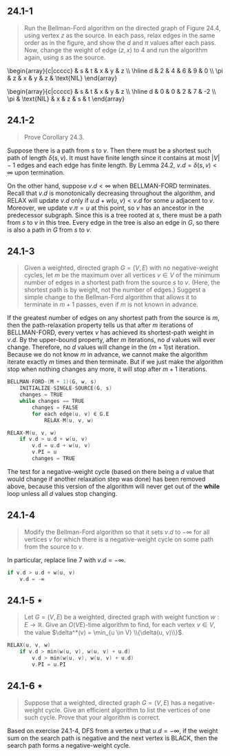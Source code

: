 ## 24.1-1

> Run the Bellman-Ford algorithm on the directed graph of Figure 24.4, using vertex $z$ as the source. In each pass, relax edges in the same order as in the figure, and show the $d$ and $\pi$ values after each pass. Now, change the weight of edge $(z, x)$ to $4$ and run the algorithm again, using $s$ as the source.

\begin{array}{c|ccccc}
  & s & t & x & y & z \\\\
\hline
d & 2 & 4 & 6 & 9 & 0 \\\\
\pi & z & x & y & z & \text{NIL}
\end{array}

\begin{array}{c|ccccc}
  & s & t & x & y & z \\\\
\hline
d & 0 & 0 & 2 & 7 & -2 \\\\
\pi & \text{NIL} & x & z & s & t
\end{array}

## 24.1-2

> Prove Corollary 24.3.

Suppose there is a path from $s$ to $v$. Then there must be a shortest such path of length $\delta(s, v)$. It must have finite length since it contains at most $|V| - 1$ edges and each edge has finite length. By Lemma 24.2, $v.d = \delta(s, v) < \infty$ upon termination. 

On the other hand, suppose $v.d < \infty$ when $\text{BELLMAN-FORD}$ terminates. Recall that $v.d$ is monotonically decreasing throughout the algorithm, and $\text{RELAX}$ will update $v.d$ only if $u.d + w(u, v) < v.d$ for some $u$ adjacent to $v$. Moreover, we update $v.\pi = u$ at this point, so $v$ has an ancestor in the predecessor subgraph. Since this is a tree rooted at $s$, there must be a path from $s$ to $v$ in this tree. Every edge in the tree is also an edge in $G$, so there is also a path in $G$ from $s$ to $v$.

## 24.1-3

> Given a weighted, directed graph $G = (V, E)$ with no negative-weight cycles, let $m$ be the maximum over all vertices $v \in V$ of the minimum number of edges in a shortest path from the source $s$ to $v$. (Here, the shortest path is by weight, not the number of edges.) Suggest a simple change to the Bellman-Ford algorithm that allows it to terminate in $m + 1$ passes, even if $m$ is not known in advance.

If the greatest number of edges on any shortest path from the source is $m$, then the path-relaxation property tells us that after $m$ iterations of $\text{BELLMAN-FORD}$, every vertex $v$ has achieved its shortest-path weight in $v.d$. By the upper-bound property, after $m$ iterations, no $d$ values will ever change. Therefore, no $d$ values will change in the $(m + 1)$st iteration. Because we do not know $m$ in advance, we cannot make the algorithm iterate exactly $m$ times and then terminate. But if we just make the algorithm stop when nothing changes any more, it will stop after $m + 1$ iterations.

```cpp
BELLMAN-FORD-(M + 1)(G, w, s)
    INITIALIZE-SINGLE-SOURCE(G, s)
    changes = TRUE
    while changes == TRUE
        changes = FALSE
        for each edge(u, v) ∈ G.E
            RELAX-M(u, v, w)
```

```cpp
RELAX-M(u, v, w)
    if v.d > u.d + w(u, v)
        v.d = u.d + w(u, v)
        v.PI = u
        changes = TRUE
```

The test for a negative-weight cycle (based on there being a $d$ value that would change if another relaxation step was done) has been removed above, because this version of the algorithm will never get out of the **while** loop unless all $d$ values stop changing.

## 24.1-4

> Modify the Bellman-Ford algorithm so that it sets $v.d$ to $-\infty$ for all vertices $v$ for which there is a negative-weight cycle on some path from the source to $v$.


In particular, replace line 7 with $v.d = -\infty$.

```cpp
if v.d > u.d + w(u, v)
    v.d = -∞
```

## 24.1-5 $\star$

> Let $G = (V, E)$ be a weighted, directed graph with weight function $w : E \rightarrow \mathbb R$. Give an $O(VE)$-time algorithm to find, for each vertex $v \in V$, the value $\delta^*(v) = \min_{u \in V} \\{\delta(u, v)\\}$.

```cpp
RELAX(u, v, w)
    if v.d > min(w(u, v), w(u, v) + u.d)
        v.d > min(w(u, v), w(u, v) + u.d)
        v.PI = u.PI
```

## 24.1-6 $\star$

> Suppose that a weighted, directed graph $G = (V, E)$ has a negative-weight cycle. Give an efficient algorithm to list the vertices of one such cycle. Prove that your algorithm is correct.

Based on exercise 24.1-4, $\text{DFS}$ from a vertex $u$ that $u.d = -\infty$, if the weight sum on the search path is negative and the next vertex is $\text{BLACK}$, then the search path forms a negative-weight cycle.
